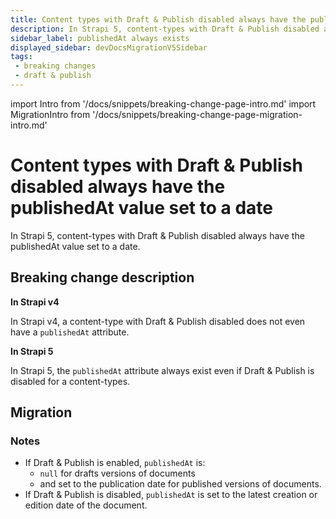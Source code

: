 ```yaml
---
title: Content types with Draft & Publish disabled always have the publishedAt value set to a date
description: In Strapi 5, content-types with Draft & Publish disabled always have the publishedAt value set to a date.
sidebar_label: publishedAt always exists
displayed_sidebar: devDocsMigrationV5Sidebar
tags:
 - breaking changes
 - draft & publish
---
```


import Intro from '/docs/snippets/breaking-change-page-intro.md'
import MigrationIntro from '/docs/snippets/breaking-change-page-migration-intro.md'

# Content types with Draft & Publish disabled always have the publishedAt value set to a date

In Strapi 5, content-types with Draft & Publish disabled always have the publishedAt value set to a date.
<Intro />

## Breaking change description

<SideBySideContainer>

<SideBySideColumn>

**In Strapi v4**

In Strapi v4, a content-type with Draft & Publish disabled does not even have a `publishedAt` attribute.

</SideBySideColumn>

<SideBySideColumn>

**In Strapi 5**

In Strapi 5, the `publishedAt` attribute always exist even if Draft & Publish is disabled for a content-types.

</SideBySideColumn>

</SideBySideContainer>

## Migration

<MigrationIntro />

### Notes

* If Draft & Publish is enabled, `publishedAt` is:
  * `null` for drafts versions of documents
  * and set to the publication date for published versions of documents.
* If Draft & Publish is disabled, `publishedAt` is set to the latest creation or edition date of the document.
